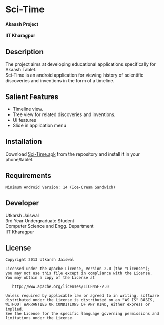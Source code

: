 Sci-Time
=======
#### Akaash Project
#### IIT Kharagpur

Description
-----------
The project aims at developing educational applications specifically for Akaash Tablet.  
Sci-Time is an android application for viewing history of scientific discoveries and inventions in the form of a timeline.  

Salient Features
----------------
* Timeline view.
* Tree view for related discoveries and inventions.
*  UI features
 * Slide in application menu

Installation
------------
Download [Sci-Time.apk](https://github.com/ujaiswaliit/Sci-Time/blob/master/bin/Sci-Time.apk?raw=true) from the repository and install it in your phone/tablet.  

Requirements  
------------
    Minimum Android Version: 14 (Ice-Cream Sandwich)  

Developer
-----------
Utkarsh Jaiswal  
3rd Year Undergraduate Student  
Computer Science and Engg. Department  
IIT Kharagpur

License
----------
    Copyright 2013 Utkarsh Jaiswal

    Licensed under the Apache License, Version 2.0 (the "License");
    you may not use this file except in compliance with the License.
    You may obtain a copy of the License at

       http://www.apache.org/licenses/LICENSE-2.0

    Unless required by applicable law or agreed to in writing, software
    distributed under the License is distributed on an "AS IS" BASIS,
    WITHOUT WARRANTIES OR CONDITIONS OF ANY KIND, either express or implied.
    See the License for the specific language governing permissions and
    limitations under the License.